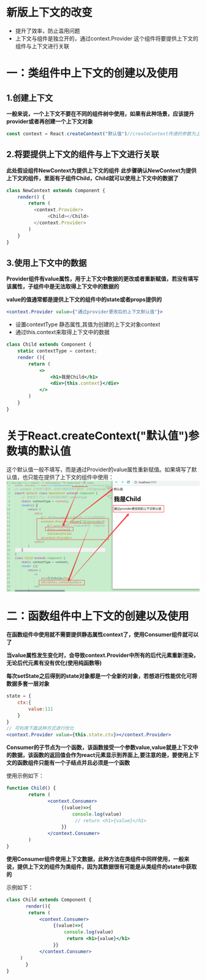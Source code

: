 # 新版上下文的改变
- 提升了效率，防止滥用问题
- 上下文与组件是独立开的，通过context.Provider 这个组件将要提供上下文的组件与上下文进行关联
# 一：类组件中上下文的创建以及使用
## 1.创建上下文
**一般来说，一个上下文不要在不同的组件树中使用，如果有此种场景，应该提升provider或者再创建一个上下文对象**
```jsx
const context = React.createContext("默认值")//createContext传递的参数为上下文的默认值，当然也可以不传递
```
## 2.将要提供上下文的组件与上下文进行关联
**此处假设组件NewContext为提供上下文的组件**
**此步骤确认NewContext为提供上下文的组件，里面有子组件Child，Child就可以使用上下文中的数据了**
```js
class NewContext extends Component {
    render() {
        return (
          <context.Provider>
               <Child></Child>
          </context.Provider>
        )
    }
}
```
## 3.使用上下文中的数据
**Provider组件有value属性，用于上下文中数据的更改或者重新赋值，若没有填写该属性，子组件中是无法取得上下文中的数据的**

**value的值通常都是提供上下文的组件中的state或者props提供的**
```jsx
<context.Provider value={"通过provider更改后的上下文默认值"}>
```
- 设置contextType 静态属性,其值为创建的上下文对象context
- 通过this.context来取得上下文中的数据
```jsx
class Child extends Component {
    static contextType = context;
    render (){
        return (
            <>
                <h1>我是Child</h1>
                <div>{this.context}</div>
            </>
        )
    }
}
```

# 关于React.createContext("默认值")参数填的默认值
这个默认值一般不填写，而是通过Provider的value属性重新赋值。如果填写了默认值，也只能在提供了上下文的组件中使用：
![](../img/newContext.png)

# 二：函数组件中上下文的创建以及使用
**在函数组件中使用就不需要提供静态属性context了，使用Consumer组件就可以了**

**当value属性发生变化时，会导致context.Provider中所有的后代元素重新渲染，无论后代元素有没有优化(使用纯函数等)**


**每次setState之后得到的state对象都是一个全新的对象，若想进行性能优化可将数据多套一层对象**
```jsx
state = {
    ctx:{
        value:111
    }
}
// 可利用下面这种方式进行优化
<context.Provider value={this.state.ctx}></context.Provider>
```

**Consumer的子节点为一个函数，该函数接受一个参数value,value就是上下文中的数据，该函数的返回值会作为react元素显示到界面上,要注意的是，要使用上下文的函数组件只能有一个子结点并且必须是一个函数**

使用示例如下：
```jsx
function Child() {
        return (
               <context.Consumer>
                    {(value)=>{
                        console.log(value)
                         // return <h1>{value}</h1>
                    }}       
               </context.Consumer> 
        )
}
```

**使用Consumer组件使用上下文数据，此种方法在类组件中同样使用，一般来说，提供上下文的组件为类组件，因为其数据很有可能是从类组件的state中获取的**

示例如下：
```jsx
class Child extends Component {
       render(){
        return (
            <context.Consumer>
                 {(value)=>{
                     console.log(value)
                      return <h1>{value}</h1>
                 }}       
            </context.Consumer> 
     )
       }
}
```